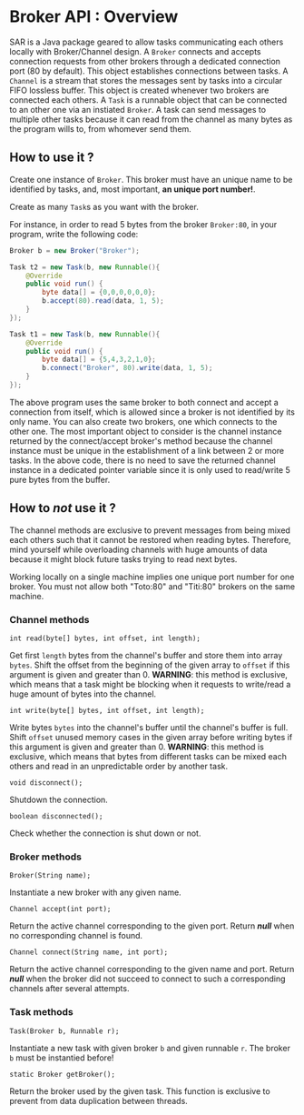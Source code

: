 # Broker API : Overview

SAR is a Java package geared to allow tasks communicating each others locally with Broker/Channel design. A ``Broker`` connects and accepts connection requests from other brokers through a dedicated connection port (80 by default). This object establishes connections between tasks. A ``Channel`` is a stream that stores the messages sent by tasks into a circular FIFO lossless buffer. This object is created whenever two brokers are connected each others. A ``Task`` is a runnable object that can be connected to an other one via an instiated ``Broker``. A task can send messages to multiple other tasks because it can read from the channel as many bytes as the program wills to, from whomever send them.

## How to use it ?

Create one instance of ``Broker``. This broker must have an unique name to be identified by tasks, and, most important, **an unique port number!**.

Create as many ``Task``s as you want with the broker.

For instance, in order to read 5 bytes from the broker ``Broker:80``, in your program, write the following code:

```java
Broker b = new Broker("Broker");

Task t2 = new Task(b, new Runnable(){
    @Override
    public void run() {
        byte data[] = {0,0,0,0,0,0};
        b.accept(80).read(data, 1, 5);
    }
});

Task t1 = new Task(b, new Runnable(){
    @Override
    public void run() {
        byte data[] = {5,4,3,2,1,0};
        b.connect("Broker", 80).write(data, 1, 5);
    }
});
```

The above program uses the same broker to both connect and accept a connection from itself, which is allowed since a broker is not identified by its only name. You can also create two brokers, one which connects to the other one. The most important object to consider is the channel instance returned by the connect/accept broker's method because the channel instance must be unique in the establishment of a link between 2 or more tasks. In the above code, there is no need to save the returned channel instance in a dedicated pointer variable since it is only used to read/write 5 pure bytes from the buffer.

## How to *not* use it ?

The channel methods are exclusive to prevent messages from being mixed each others such that it cannot be restored when reading bytes. Therefore, mind yourself while overloading channels with huge amounts of data because it might block future tasks trying to read next bytes.

Working locally on a single machine implies one unique port number for one broker. You must not allow both "Toto:80" and "Titi:80" brokers on the same machine.

### Channel methods

``int read(byte[] bytes, int offset, int length);``

Get first ``length`` bytes from the channel's buffer and store them into array ``bytes``. Shift the offset from the beginning of the given array to ``offset`` if this argument is given and greater than $0$. **WARNING**: this method is exclusive, which means that a task might be blocking when it requests to write/read a huge amount of bytes into the channel.

``int write(byte[] bytes, int offset, int length);``

Write bytes ``bytes`` into the channel's buffer until the channel's buffer is full. Shift ``offset`` unused memory cases in the given array before writing bytes if this argument is given and greater than $0$. **WARNING**: this method is exclusive, which means that bytes from different tasks can be mixed each others and read in an unpredictable order by another task.

``void disconnect();``

Shutdown the connection.

``boolean disconnected();``

Check whether the connection is shut down or not.

### Broker methods

``Broker(String name);``

Instantiate a new broker with any given name.

``Channel accept(int port);``

Return the active channel corresponding to the given port. Return ***null*** when no corresponding channel is found.

``Channel connect(String name, int port);``

Return the active channel corresponding to the given name and port. Return ***null*** when the broker did not succeed to connect to such a corresponding channels after several attempts.

### Task methods

``Task(Broker b, Runnable r);``

Instantiate a new task with given broker ``b`` and given runnable ``r``. The broker ``b`` must be instantied before!

``static Broker getBroker();``

Return the broker used by the given task. This function is exclusive to prevent from data duplication between threads.

